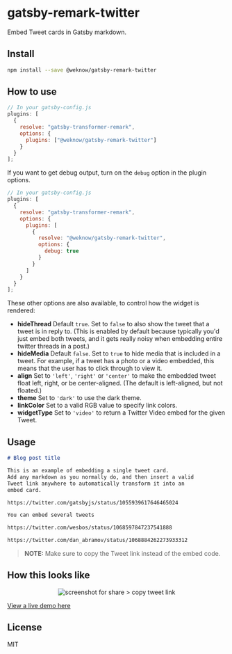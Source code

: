 # gatsby-remark-twitter

Embed Tweet cards in Gatsby markdown.

## Install

```bash
npm install --save @weknow/gatsby-remark-twitter
```

## How to use

```js
// In your gatsby-config.js
plugins: [
  {
    resolve: "gatsby-transformer-remark",
    options: {
      plugins: ["@weknow/gatsby-remark-twitter"]
    }
  }
];
```

If you want to get debug output, turn on the `debug` option in the
plugin options.

```js
// In your gatsby-config.js
plugins: [
  {
    resolve: "gatsby-transformer-remark",
    options: {
      plugins: [
        {
          resolve: "@weknow/gatsby-remark-twitter",
          options: {
            debug: true
          }
        }
      ]
    }
  }
];
```

These other options are also available, to control how the widget is
rendered:

- **hideThread** Default `true`.  Set to `false` to also show the
  tweet that a tweet is in reply to.  (This is enabled by default
  because typically you'd just embed both tweets, and it gets really
  noisy when embedding entire twitter threads in a post.)
- **hideMedia** Default `false`.  Set to `true` to hide media that is
  included in a tweet.  For example, if a tweet has a photo or a video
  embedded, this means that the user has to click through to view it.
- **align** Set to `'left'`, `'right'` or `'center'` to make the
  embedded tweet float left, right, or be center-aligned.  (The
  default is left-aligned, but not floated.)
- **theme** Set to `'dark'` to use the dark theme.
- **linkColor** Set to a valid RGB value to specify link colors.
- **widgetType** Set to `'video'` to return a Twitter Video embed for
  the given Tweet.


## Usage

```markdown
# Blog post title

This is an example of embedding a single tweet card.
Add any markdown as you normally do, and then insert a valid
Tweet link anywhere to automatically transform it into an
embed card.

https://twitter.com/gatsbyjs/status/1055939617646465024

You can embed several tweets

https://twitter.com/wesbos/status/1068597847237541888

https://twitter.com/dan_abramov/status/1068884262273933312

```

> __NOTE:__ Make sure to copy the Tweet link instead of the embed code.

## How this looks like
<p align="center"><img src="https://i.imgur.com/evEv2LJ.jpg" alt="screenshot for share > copy tweet link" /></p>

[View a live demo here](https://jmolivas.weknowinc.com/badcamp-2018-wrapup)

## License

MIT

